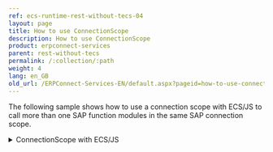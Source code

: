 ```yaml
---
ref: ecs-runtime-rest-without-tecs-04
layout: page
title: How to use ConnectionScope
description: How to use ConnectionScope
product: erpconnect-services
parent: rest-without-tecs
permalink: /:collection/:path
weight: 4
lang: en_GB
old_url: /ERPConnect-Services-EN/default.aspx?pageid=how-to-use-connectionscope
---
```


The following sample shows how to use a connection scope with ECS/JS to call more than one SAP function modules in the same SAP connection scope.


<details>
<summary>ConnectionScope with ECS/JS</summary>
{% highlight javascript %}
$(document).ready(function () {
//
//
//
//
// ========== BEGIN SCOPE ==========
//
//
//
$.ajax({
    contentType: 'application/json; charset=utf-8',
    // if default ecs application, then empty string, if custom, then object>>  data: JSON.stringify('"ecc1"')
    data: JSON.stringify(''),
    dataType: 'json',
    type: 'POST',
    url: '/_vti_bin/ERPConnectServiceRest.svc/BeginConnectionScope'
})
    .done(function (data_begin_scope) {
        console.log('scope begin: %o', data_begin_scope);
        if (data_begin_scope.error) {
            alert(JSON.stringify(data_begin_scope.error));
            return;
        }
        //
        //
        //
        //
        // ========== CREATE FUNCTION ==========
        //
        //
        //
        $.ajax({          
            contentType: 'application/json; charset=utf-8',
            data: JSON.stringify({
                //applicationName: 'ecc',
                // SET SCOPE HERE
                //              
         // <<<<<<<<<< SCOPE SET WITH EACH FUNCTION >>>>>>>>>>>
                connectionScope: data_begin_scope.result,
                //
                //
                name: 'BAPI_PO_CREATE'
            }),
            dataType: 'json',
            type: 'POST',
            url: '/_vti_bin/ERPConnectServiceRest.svc/CreateFunction'
        })
            .done(function (data_created) {              
                console.log('function created: %o', data_created); 
                if (data_created.error) {
                    alert(JSON.stringify(data_created.error));
                }
                // set your fields here
                var po_header = data_created.result.exports.PO_HEADER.paramValue.values;
                po_header.DOC_TYPE = 'NB';
                po_header.PURCH_ORG = '1000';
                po_header.PUR_GROUP = '010';
                po_header.VENDOR = '0000001070';
 
                // Create an Item using a table PO_ITEMS
                var po_items = data.result.tables.PO_ITEMS.rows;               
                po_items.push({
                    PO_ITEM: "1",
                    PUR_MAT: "B-7000",
                    PLANT: "1000"
                });
 
                // Create and fill schedules using a table PO_ITEM_SCHEDULES
                var po_item_schedules = data.result.tables.PO_ITEM_SCHEDULES.rows;
                po_item_schedules.push({
                    PO_ITEM: "1",
                    DELIV_DATE: "20141022",
                    QUANTITY: 10
                });
 
                //
                //
                //
                //
                // ========== EXECUTE FUNCTION ==========
                //
                //
                //
                $.ajax({                      
                    contentType: 'application/json; charset=utf-8',
                    data: JSON.stringify({
                        //applicationName: 'ecc',
                        'function': data_created.result,
                        //
                        //
                        // <<<<<<<<<< SCOPE SET WITH EACH FUNCTION >>>>>>>>>>>
                        connectionScope: data_begin_scope.result
                        //
                        //
                        // data_created result of CreateFunction is input for ExecuteFunction
                    }),
                    dataType: 'json',
                    type: 'POST',
                    url: '/_vti_bin/ERPConnectServiceRest.svc/ExecuteFunction'
                })
                    .done(function (data_exec) {
                        console.log('function executed: %o', data_exec);
                        if (data_exec.error) {                              
                            // processing error, ecs tried but could not COMPLETE processomg the query
                            alert(JSON.stringify(data_exec.error));
                            return;
                        }                      
                        //
                        //
                        //
                        //
                        // ========== CREATE COMMIT ==========
                        //
                        //
                        //
                        $.ajax({                      
                            contentType: 'application/json; charset=utf-8',
                            data: JSON.stringify({
                                //applicationName: 'ecc',
                                //
                  //<<<<<<<<< SCOPE SET WITH EACH FUNCTION >>>>>>>>>>>
                                connectionScope: data_begin_scope.result,
                                //
                                //
                                name: 'BAPI_TRANSACTION_COMMIT'
                            }),
                            dataType: 'json',
                            type: 'POST',
                            url: '/_vti_bin/ERPConnectServiceRest.svc/CreateFunction',
                        })
                            .done(function (data_commit_created) {
                                console.log('commit created: %o', data_commit_created);
                                if (data_commit_created.error) {                              
                              // processing error, ecs tried but could not COMPLETE process the query
                                    alert(JSON.stringify(data_commit_created.error));
                                    return;
                                }                      
                                //
                                //
                                //
                                //
                                // ========== EXECUTE COMMIT ==========
                                //
                                //
                                //
                                $.ajax({                      
                                    contentType: 'application/json; charset=utf-8',
                                    data: JSON.stringify({
                                        //applicationName: 'ecc',
                                        //
                                        //
 
                                        // <<<<<<<<<< SCOPE SET WITH EACH FUNCTION >>>>>>>>>>>
                                        connectionScope: data_begin_scope.result,
                                        //
                                        //
                                        'function': data_commit_created.result
                                    }),
                                    dataType: 'json',
                                    type: 'POST',
                                    url: '/_vti_bin/ERPConnectServiceRest.svc/ExecuteFunction'
                                })
                                    .done(function (data_commit_exec) {
                                        console.log('commit executed: %o', data_commit_exec);
                                        if (data_commit_exec.error) {                              
                     // processing error, ecs tried but could not COMPLETE process the query
                                            alert(JSON.stringify(data_commit_exec.error));
                                            return;
                                        }                      
                                        //
                                        //
                                        //
                                        //
                                        // ========== END SCOPE ==========
                                        //
                                        //
                                        //
                                        $.ajax({                      
                                            contentType: 'application/json; charset=utf-8',
                                            data: JSON.stringify({
                                                //applicationName: 'ecc',
                                                //
                                                //
                                                                                                              // <<<<< SCOPE SET WITH EACH FUNCTION >>>>>>>>
                                                connectionScope: data_begin_scope.result,
                                                //
                                                //
                                            }),
                                            dataType: 'json',
                                            type: 'POST',
                                            url: '/_vti_bin/ERPConnectServiceRest.svc/EndConnectionScope'
                                        })
                                            .done(function (data_scope_end) {
                                                console.log('end scope: %o', data_scope_end);
                                                if (data_scope_end.error) {                              
                      // processing error, ecs tried but could not COMPLETE process the query
                                                    alert(JSON.stringify(data_scope_end.error));
                                                    return;
                                                }                      
                                                //
                                                //
                                                //
                                                //
                                                // ========== ALL COMPLETE ==========
                                                //
                                                //
                                                //
                                                alert(data_scope_end.result);
                                                                     //<
                                            })
                                            .fail(function (data_scope_end_fail) {
                                   // connection/request error (ecs could not START processing
                                                       // the request / parameter signatures not correct)
                                                alert(JSON.stringify(data_scope_end_fail));
                                            });
                                    })
                                    .fail(function (data_commit_exec_fail) {
                                        // connection/request error (ecs could not START processing
                                                         // the request / parameter signatures not correct)
                                        alert(JSON.stringify(data_commit_exec_fail));
                                    });
                            })
                            .fail(function (data_commit_created_fail) {
                                // connection/request error (ecs could not START processing
                                             // the request / parameter signatures not correct)
                                alert(JSON.stringify(data_commit_created_fail));
                            }); 
                    })
                    .fail(function (data_exec_fail) {
                        // connection/request error (ecs could not START processing
                                  // the request / parameter signatures not correct)
                        alert(JSON.stringify(data_exec_fail));
                    });         
            })
            .fail(function (data_create_fail) {
                // connection/request error (ecs could not START processing
                       // the request / parameter signatures not correct)
                alert(JSON.stringify(data_create_fail));
            });
    })
    .fail(function (begin_scope_fail) {
        // connection/request error (ecs could not START processing
           // the request / parameter signatures not correct)
        alert(JSON.stringify(begin_scope_fail));
    });
});
{% endhighlight %}
</details>
